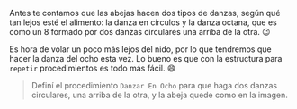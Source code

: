 <gs-attire
  attire-url="https://raw.githubusercontent.com/MumukiProject/mumuki-guia-gobstones-repeticion-simple-kids/master/assets/attires/config.json">
</gs-attire>
<gs-toolbox toolbox-url="https://raw.githubusercontent.com/MumukiProject/mumuki-guia-gobstones-repeticion-simple-kids/master/assets/toolbox_1553708780521.xml"></gs-toolbox>

Antes te contamos que las abejas hacen dos tipos de danzas, según qué tan lejos esté el alimento: la danza en círculos y la danza octana, que es como un 8 formado por dos danzas circulares una arriba de la otra. :wink:

Es hora de volar un poco más lejos del nido, por lo que tendremos que hacer la danza del ocho esta vez. Lo bueno es que con la estructura para `repetir` procedimientos es todo más fácil. :smile:

> Definí el procedimiento `Danzar En Ocho` para que haga dos danzas circulares, una arriba de la otra, y la abeja quede como en la imagen. 
